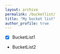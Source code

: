 ```yaml
---
layout: archive
permalink: /bucketlist/
title: "My bucket list"
author_profile: true
---
```


- [x] BucketList1
- BucketList2
